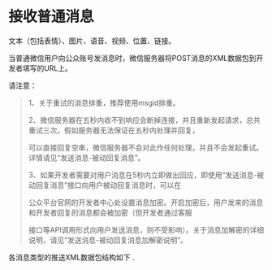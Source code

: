 # 接收普通消息

文本（包括表情）、图片、语音、视频、位置、链接。

当普通微信用户向公众账号发消息时，微信服务器将POST消息的XML数据包到开发者填写的URL上。

请注意：

> 1、关于重试的消息排重，推荐使用msgid排重。
>
> 2、微信服务器在五秒内收不到响应会断掉连接，并且重新发起请求，总共重试三次。假如服务器无法保证在五秒内处理并回复，
>
> 可以直接回复空串，微信服务器不会对此作任何处理，并且不会发起重试。详情请见“发送消息-被动回复消息”。
>
> 3、如果开发者需要对用户消息在5秒内立即做出回应，即使用“发送消息-被动回复消息”接口向用户被动回复消息时，可以在
>
> 公众平台官网的开发者中心处设置消息加密。开启加密后，用户发来的消息和开发者回复的消息都会被加密（但开发者通过客服
>
> 接口等API调用形式向用户发送消息，则不受影响）。关于消息加解密的详细说明，请见“发送消息-被动回复消息加解密说明”。

各消息类型的推送XML数据包结构如下 . 

